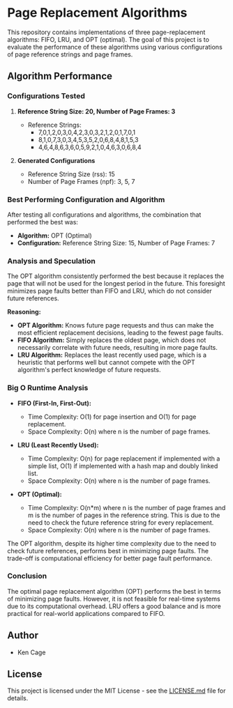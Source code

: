 # Page Replacement Algorithms

This repository contains implementations of three page-replacement algorithms: FIFO, LRU, and OPT (optimal). The goal of this project is to evaluate the performance of these algorithms using various configurations of page reference strings and page frames.

## Algorithm Performance

### Configurations Tested

1. **Reference String Size: 20, Number of Page Frames: 3**
   - Reference Strings: 
     - 7,0,1,2,0,3,0,4,2,3,0,3,2,1,2,0,1,7,0,1
     - 8,1,0,7,3,0,3,4,5,3,5,2,0,6,8,4,8,1,5,3
     - 4,6,4,8,6,3,6,0,5,9,2,1,0,4,6,3,0,6,8,4

2. **Generated Configurations**
   - Reference String Size (rss): 15
   - Number of Page Frames (npf): 3, 5, 7

### Best Performing Configuration and Algorithm

After testing all configurations and algorithms, the combination that performed the best was:

- **Algorithm:** OPT (Optimal)
- **Configuration:** Reference String Size: 15, Number of Page Frames: 7

### Analysis and Speculation

The OPT algorithm consistently performed the best because it replaces the page that will not be used for the longest period in the future. This foresight minimizes page faults better than FIFO and LRU, which do not consider future references.

**Reasoning:**
- **OPT Algorithm:** Knows future page requests and thus can make the most efficient replacement decisions, leading to the fewest page faults.
- **FIFO Algorithm:** Simply replaces the oldest page, which does not necessarily correlate with future needs, resulting in more page faults.
- **LRU Algorithm:** Replaces the least recently used page, which is a heuristic that performs well but cannot compete with the OPT algorithm's perfect knowledge of future requests.

### Big O Runtime Analysis

- **FIFO (First-In, First-Out):**
  - Time Complexity: O(1) for page insertion and O(1) for page replacement.
  - Space Complexity: O(n) where n is the number of page frames.

- **LRU (Least Recently Used):**
  - Time Complexity: O(n) for page replacement if implemented with a simple list, O(1) if implemented with a hash map and doubly linked list.
  - Space Complexity: O(n) where n is the number of page frames.

- **OPT (Optimal):**
  - Time Complexity: O(n*m) where n is the number of page frames and m is the number of pages in the reference string. This is due to the need to check the future reference string for every replacement.
  - Space Complexity: O(n) where n is the number of page frames.

The OPT algorithm, despite its higher time complexity due to the need to check future references, performs best in minimizing page faults. The trade-off is computational efficiency for better page fault performance.

### Conclusion

The optimal page replacement algorithm (OPT) performs the best in terms of minimizing page faults. However, it is not feasible for real-time systems due to its computational overhead. LRU offers a good balance and is more practical for real-world applications compared to FIFO.

## Author

- Ken Cage

## License

This project is licensed under the MIT License - see the [LICENSE.md](LICENSE.md) file for details.
